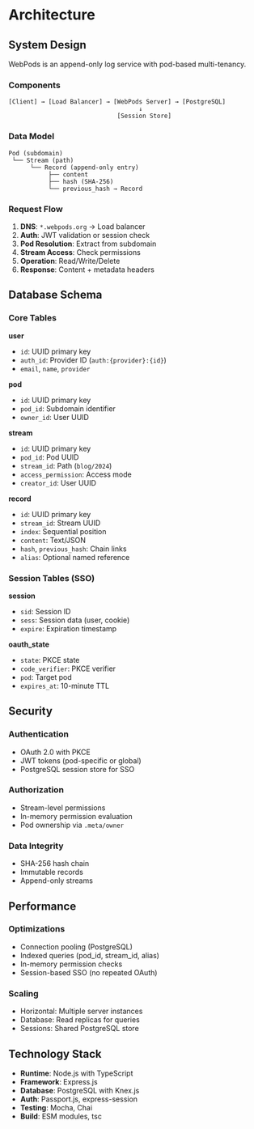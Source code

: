 # Architecture

## System Design

WebPods is an append-only log service with pod-based multi-tenancy.

### Components

```
[Client] → [Load Balancer] → [WebPods Server] → [PostgreSQL]
                                    ↓
                              [Session Store]
```

### Data Model

```
Pod (subdomain)
 └── Stream (path)
      └── Record (append-only entry)
           ├── content
           ├── hash (SHA-256)
           └── previous_hash → Record
```

### Request Flow

1. **DNS**: `*.webpods.org` → Load balancer
2. **Auth**: JWT validation or session check
3. **Pod Resolution**: Extract from subdomain
4. **Stream Access**: Check permissions
5. **Operation**: Read/Write/Delete
6. **Response**: Content + metadata headers

## Database Schema

### Core Tables

**user**
- `id`: UUID primary key
- `auth_id`: Provider ID (`auth:{provider}:{id}`)
- `email`, `name`, `provider`

**pod**
- `id`: UUID primary key
- `pod_id`: Subdomain identifier
- `owner_id`: User UUID

**stream**
- `id`: UUID primary key
- `pod_id`: Pod UUID
- `stream_id`: Path (`blog/2024`)
- `access_permission`: Access mode
- `creator_id`: User UUID

**record**
- `id`: UUID primary key
- `stream_id`: Stream UUID
- `index`: Sequential position
- `content`: Text/JSON
- `hash`, `previous_hash`: Chain links
- `alias`: Optional named reference

### Session Tables (SSO)

**session**
- `sid`: Session ID
- `sess`: Session data (user, cookie)
- `expire`: Expiration timestamp

**oauth_state**
- `state`: PKCE state
- `code_verifier`: PKCE verifier
- `pod`: Target pod
- `expires_at`: 10-minute TTL

## Security

### Authentication
- OAuth 2.0 with PKCE
- JWT tokens (pod-specific or global)
- PostgreSQL session store for SSO

### Authorization
- Stream-level permissions
- In-memory permission evaluation
- Pod ownership via `.meta/owner`

### Data Integrity
- SHA-256 hash chain
- Immutable records
- Append-only streams

## Performance

### Optimizations
- Connection pooling (PostgreSQL)
- Indexed queries (pod_id, stream_id, alias)
- In-memory permission checks
- Session-based SSO (no repeated OAuth)

### Scaling
- Horizontal: Multiple server instances
- Database: Read replicas for queries
- Sessions: Shared PostgreSQL store

## Technology Stack

- **Runtime**: Node.js with TypeScript
- **Framework**: Express.js
- **Database**: PostgreSQL with Knex.js
- **Auth**: Passport.js, express-session
- **Testing**: Mocha, Chai
- **Build**: ESM modules, tsc